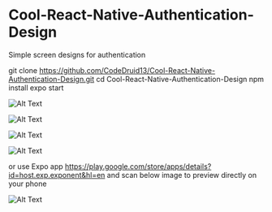 # Cool-React-Native-Authentication-Design
Simple screen designs for authentication

git clone https://github.com/CodeDruid13/Cool-React-Native-Authentication-Design.git
cd Cool-React-Native-Authentication-Design
npm install
expo start

  ![Alt Text](img/1.jpg)
  
  ![Alt Text](img/2.jpg)
  
  ![Alt Text](img/2.jpg)
  
  ![Alt Text](img/3.jpg)
  
  or use Expo app https://play.google.com/store/apps/details?id=host.exp.exponent&hl=en
  and scan below image to preview directly on your phone
  
  ![Alt Text](img/scan.png)
